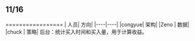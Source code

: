 ## 11/16
=================
| 人员| 方向|
|----|----|
|congyue| 架构|
|Zeno    | 数据|
|chuck   | 策略|
后台：统计买入时间和买入量，用于计算收益。


